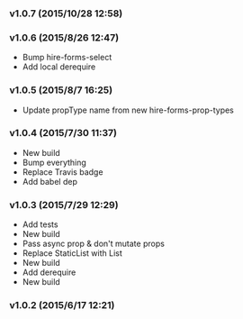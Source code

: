 ### v1.0.7	(2015/10/28 12:58)


### v1.0.6	(2015/8/26 12:47)
* Bump hire-forms-select
* Add local derequire

### v1.0.5	(2015/8/7 16:25)
* Update propType name from new hire-forms-prop-types

### v1.0.4	(2015/7/30 11:37)
* New build
* Bump everything
* Replace Travis badge
* Add babel dep

### v1.0.3	(2015/7/29 12:29)
* Add tests
* New build
* Pass async prop & don't mutate props
* Replace StaticList with List
* New build
* Add derequire
* New build

### v1.0.2	(2015/6/17 12:21)


